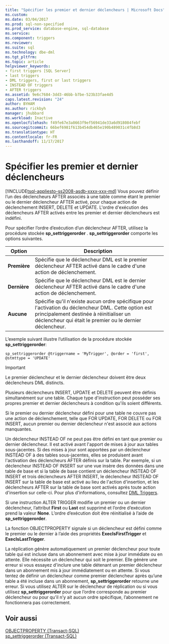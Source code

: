 ```yaml
---
title: "Spécifier les premier et dernier déclencheurs | Microsoft Docs"
ms.custom: 
ms.date: 03/04/2017
ms.prod: sql-non-specified
ms.prod_service: database-engine, sql-database
ms.service: 
ms.component: triggers
ms.reviewer: 
ms.suite: sql
ms.technology: dbe-dml
ms.tgt_pltfrm: 
ms.topic: article
helpviewer_keywords:
- first triggers [SQL Server]
- last triggers
- DML triggers, first or last triggers
- INSTEAD OF triggers
- AFTER triggers
ms.assetid: 9e6c7684-3dd3-46bb-b7be-523b33fae4d5
caps.latest.revision: "24"
author: BYHAM
ms.author: rickbyh
manager: jhubbard
ms.workload: Inactive
ms.openlocfilehash: f49fe67e3a8663f9ef56941de33a6d918084febf
ms.sourcegitcommit: 66bef6981f613b454db465e190b489031c4fb8d3
ms.translationtype: HT
ms.contentlocale: fr-FR
ms.lasthandoff: 11/17/2017
---
```

# <a name="specify-first-and-last-triggers"></a>Spécifier les premier et dernier déclencheurs
[!INCLUDE[tsql-appliesto-ss2008-asdb-xxxx-xxx-md](../../includes/tsql-appliesto-ss2008-asdb-xxxx-xxx-md.md)] Vous pouvez définir l’un des déclencheurs AFTER associés à une table comme étant le premier ou le dernier déclencheur AFTER activé, pour chaque action de déclenchement INSERT, DELETE et UPDATE. L'ordre d'exécution des déclencheurs AFTER activés entre les premier et dernier déclencheurs est indéfini.  
  
 Pour spécifier l’ordre d’exécution d’un déclencheur AFTER, utilisez la procédure stockée **sp_settriggerorder** . **sp_settriggerorder** comporte les options suivantes.  
  
|Option|Description|  
|------------|-----------------|  
|**Première**|Spécifie que le déclencheur DML est le premier déclencheur AFTER activé dans le cadre d'une action de déclenchement.|  
|**Dernière**|Spécifie que le déclencheur DML est le dernier déclencheur AFTER activé dans le cadre d'une action de déclenchement.|  
|**Aucune**|Spécifie qu'il n'existe aucun ordre spécifique pour l'activation du déclencheur DML. Cette option est principalement destinée à réinitialiser un déclencheur qui était le premier ou le dernier déclencheur.|  
  
 L’exemple suivant illustre l’utilisation de la procédure stockée **sp_settriggerorder**:  
  
```  
sp_settriggerorder @triggername = 'MyTrigger', @order = 'first', @stmttype = 'UPDATE'  
```  
  
> [!IMPORTANT]  
>  Le premier déclencheur et le dernier déclencheur doivent être deux déclencheurs DML distincts.  
  
 Plusieurs déclencheurs INSERT, UPDATE et DELETE peuvent être définis simultanément sur une table. Chaque type d'instruction peut posséder ses propres premier et dernier déclencheurs à condition qu'ils soient différents.  
  
 Si le premier ou dernier déclencheur défini pour une table ne couvre pas une action de déclenchement, telle que FOR UPDATE, FOR DELETE ou FOR INSERT, aucun premier ou dernier déclencheur n'est associé aux actions manquantes.  
  
 Un déclencheur INSTEAD OF ne peut pas être défini en tant que premier ou dernier déclencheur. Il est activé avant l'apport de mises à jour aux tables sous-jacentes. Si des mises à jour sont apportées par un déclencheur INSTEAD OF à des tables sous-jacentes, elles se produisent avant l'activation des déclencheurs AFTER définis sur la table. Par exemple, si un déclencheur INSTEAD OF INSERT sur une vue insère des données dans une table de base et si la table de base contient un déclencheur INSTEAD OF INSERT et trois déclencheurs AFTER INSERT, le déclencheur INSTEAD OF INSERT sur la table de base est activé au lieu de l'action d'insertion, et les déclencheurs AFTER sur la table de base sont activés après toute action d'insertion sur celle-ci. Pour plus d'informations, consultez [DML Triggers](../../relational-databases/triggers/dml-triggers.md).  
  
 Si une instruction ALTER TRIGGER modifie un premier ou un dernier déclencheur, l’attribut **First** ou **Last** est supprimé et l’ordre d’exécution prend la valeur **None**. L’ordre d’exécution doit être réinitialisé à l’aide de **sp_settriggerorder**.  
  
 La fonction OBJECTPROPERTY signale si un déclencheur est défini comme le premier ou le dernier à l’aide des propriétés **ExecIsFirstTrigger** et **ExecIsLastTrigger**.  
  
 La réplication génère automatiquement un premier déclencheur pour toute table qui est incluse dans un abonnement avec mise à jour immédiate ou en attente. Elle nécessite un déclencheur qui soit le premier. Elle génère une erreur si vous essayez d'inclure une table détenant un premier déclencheur dans un abonnement mis à jour immédiatement ou en attente. Si vous tentez de définir un déclencheur comme premier déclencheur après qu’une table a été incluse dans un abonnement, **sp_settriggerorder** retourne une erreur. Si vous utilisez ALTER sur le déclencheur de réplication ou si vous utilisez **sp_settriggerorder** pour que l’ordre corresponde au premier déclencheur ou pour qu’il n’y ait aucun ordre spécifique, l’abonnement ne fonctionnera pas correctement.  
  
## <a name="see-also"></a>Voir aussi  
 [OBJECTPROPERTY &#40;Transact-SQL&#41;](../../t-sql/functions/objectproperty-transact-sql.md)   
 [sp_settriggerorder &#40;Transact-SQL&#41;](../../relational-databases/system-stored-procedures/sp-settriggerorder-transact-sql.md)  
  
  
